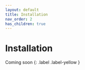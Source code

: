```yaml
---
layout: default
title: Installation
nav_order: 2
has_children: true
---
```


# Installation

Coming soon
{: .label .label-yellow }